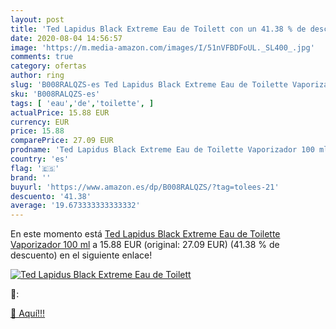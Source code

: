 ```yaml
---
layout: post
title: 'Ted Lapidus Black Extreme Eau de Toilett con un 41.38 % de descuento'
date: 2020-08-04 14:56:57
image: 'https://m.media-amazon.com/images/I/51nVFBDFoUL._SL400_.jpg'
comments: true
category: ofertas
author: ring
slug: 'B008RALQZS-es Ted Lapidus Black Extreme Eau de Toilette Vaporizador 100 ml'
sku: 'B008RALQZS-es'
tags: [ 'eau','de','toilette', ]
actualPrice: 15.88 EUR
currency: EUR
price: 15.88
comparePrice: 27.09 EUR
prodname: 'Ted Lapidus Black Extreme Eau de Toilette Vaporizador 100 ml'
country: 'es'
flag: '🇪🇸'
brand: ''
buyurl: 'https://www.amazon.es/dp/B008RALQZS/?tag=tolees-21'
descuento: '41.38'
average: '19.673333333333332'
---
```


En este momento está [Ted Lapidus Black Extreme Eau de Toilette Vaporizador 100 ml](https://www.amazon.es/dp/B008RALQZS/?tag=tolees-21) a 15.88 EUR (original: 27.09 EUR) (41.38 %  de descuento) en el siguiente enlace!

[![Ted Lapidus Black Extreme Eau de Toilett](https://m.media-amazon.com/images/I/51nVFBDFoUL._SL400_.jpg)](https://www.amazon.es/dp/B008RALQZS/?tag=tolees-21)

🔎:


[🛒 Aquí!!!](https://www.amazon.es/dp/B008RALQZS/?tag=tolees-21)
